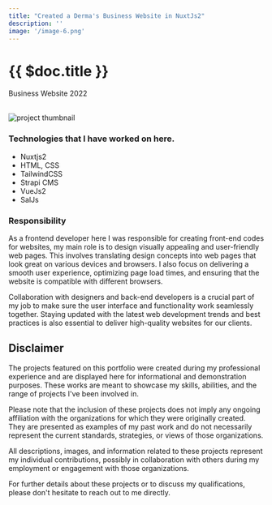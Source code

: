 ```yaml
---
title: "Created a Derma's Business Website in NuxtJs2"
description: ''
image: '/image-6.png'
---
```


# {{ $doc.title }}

<i class="bx bxs-purchase-tag"></i> Business Website <i class="bx bxs-time"></i> 2022<br>
<br>

![project thumbnail](/image-6.png)

### Technologies that I have worked on here.

- Nuxtjs2
- HTML, CSS
- TailwindCSS
- Strapi CMS
- VueJs2
- SalJs

### Responsibility

As a frontend developer here I was responsible for creating front-end codes for websites, my main role is to design visually appealing and user-friendly web pages. This involves translating design concepts into web pages that look great on various devices and browsers. I also focus on delivering a smooth user experience, optimizing page load times, and ensuring that the website is compatible with different browsers. 

Collaboration with designers and back-end developers is a crucial part of my job to make sure the user interface and functionality work seamlessly together. Staying updated with the latest web development trends and best practices is also essential to deliver high-quality websites for our clients.

## Disclaimer

The projects featured on this portfolio were created during my professional experience and are displayed here for informational and demonstration purposes. These works are meant to showcase my skills, abilities, and the range of projects I've been involved in.

Please note that the inclusion of these projects does not imply any ongoing affiliation with the organizations for which they were originally created. They are presented as examples of my past work and do not necessarily represent the current standards, strategies, or views of those organizations.

All descriptions, images, and information related to these projects represent my individual contributions, possibly in collaboration with others during my employment or engagement with those organizations.

For further details about these projects or to discuss my qualifications, please don't hesitate to reach out to me directly.


